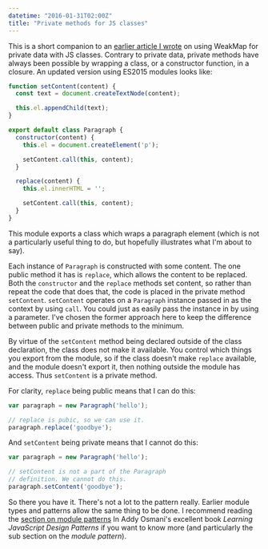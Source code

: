```yaml
---
datetime: "2016-01-31T02:00Z"
title: "Private methods for JS classes"
---
```

This is a short companion to an
[earlier article I wrote](/blog/private-data-for-js-classes-with-weakmap) on using WeakMap for
private data with JS classes. Contrary to private data, private methods have always been possible by
wrapping a class, or a constructor function, in a closure. An updated version using ES2015 modules
looks like:

```javascript
function setContent(content) {
  const text = document.createTextNode(content);

  this.el.appendChild(text);
}

export default class Paragraph {
  constructor(content) {
    this.el = document.createElement('p');

    setContent.call(this, content);
  }

  replace(content) {
    this.el.innerHTML = '';

    setContent.call(this, content);
  }
}
```

This module exports a class which wraps a paragraph element (which is not a particularly useful
thing to do, but hopefully illustrates what I'm about to say).

Each instance of `Paragraph` is constructed with some content. The one public method it has is
`replace`, which allows the content to be replaced. Both the `constructor` and the `replace` methods
set content, so rather than repeat the code that does that, the code is placed in the private method
`setContent`. `setContent` operates on a `Paragraph` instance passed in as the context by using
`call`. You could just as easily pass the instance in by using a parameter. I've chosen the former
approach here to keep the difference between public and private methods to the minimum.

By virtue of the `setContent` method being declared outside of the class declaration, the class does
not make it available. You control which things you export from the module, so if the class doesn't
make `replace` available, and the module doesn't export it, then nothing outside the module has
access. Thus `setContent` is a private method.

For clarity, `replace` being public means that I can do this:

```javascript
var paragraph = new Paragraph('hello');

// replace is pubic, so we can use it.
paragraph.replace('goodbye');
```

And `setContent` being private means that I cannot do this:

```javascript
var paragraph = new Paragraph('hello');

// setContent is not a part of the Paragraph
// definition. We cannot do this.
paragraph.setContent('goodbye');
```

So there you have it. There's not a lot to the pattern really. Earlier module types and patterns
allow the same thing to be done. I recommend reading the [section on module patterns](https://addyosmani.com/resources/essentialjsdesignpatterns/book/#modulepatternjavascript)
In Addy Osmani's excellent book _Learning JavaScript Design Patterns_ if you want to know more (and
particularly the sub section on the _module pattern_).
